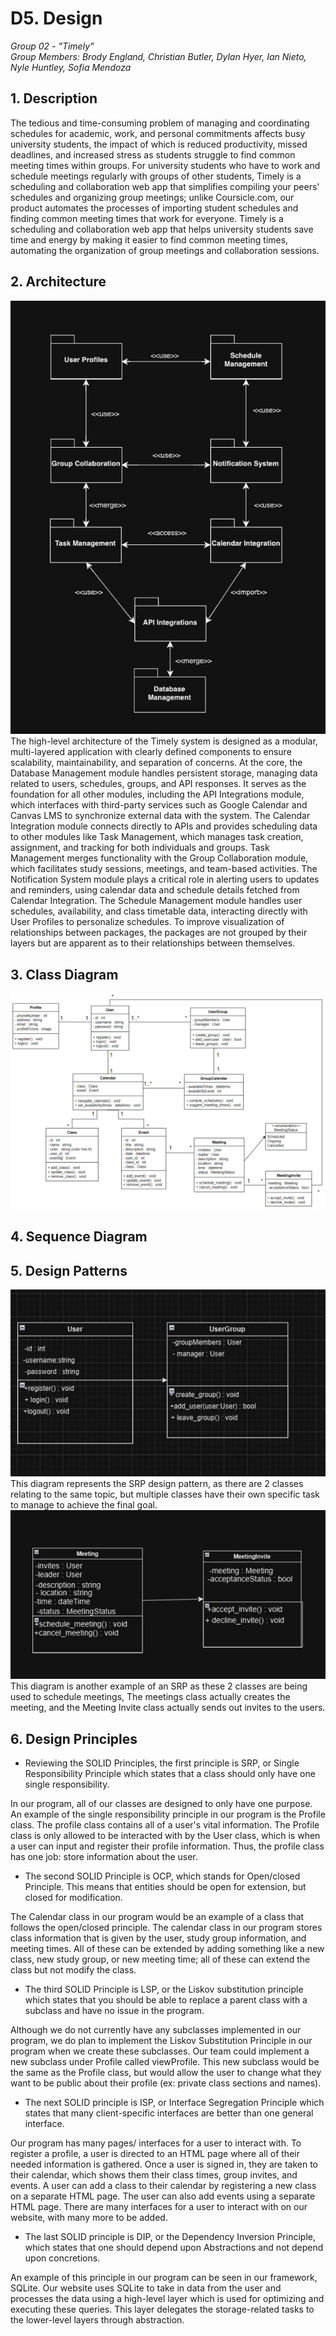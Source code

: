 # D5. Design

_Group 02 - "Timely"_\
_Group Members: Brody England, Christian Butler, Dylan Hyer, Ian Nieto, Nyle Huntley, Sofia Mendoza_

## 1. Description
The tedious and time-consuming problem of managing and coordinating schedules for academic, work, and personal commitments affects busy university students, the impact of which is reduced productivity, missed deadlines, and increased stress as students struggle to find common meeting times within groups. For university students who have to work and schedule meetings regularly with groups of other students, Timely is a scheduling and collaboration web app that simplifies compiling your peers' schedules and organizing group meetings; unlike Coursicle.com, our product automates the processes of importing student schedules and finding common meeting times that work for everyone. Timely is a scheduling and collaboration web app that helps university students save time and energy by making it easier to find common meeting times, automating the organization of group meetings and collaboration sessions.

## 2. Architecture
![Package Diagram](PackageDiagramTimely.png)
The high-level architecture of the Timely system is designed as a modular, multi-layered application with clearly defined components to ensure scalability, maintainability, and separation of concerns. At the core, the Database Management module handles persistent storage, managing data related to users, schedules, groups, and API responses. It serves as the foundation for all other modules, including the API Integrations module, which interfaces with third-party services such as Google Calendar and Canvas LMS to synchronize external data with the system. The Calendar Integration module connects directly to APIs and provides scheduling data to other modules like Task Management, which manages task creation, assignment, and tracking for both individuals and groups. Task Management merges functionality with the Group Collaboration module, which facilitates study sessions, meetings, and team-based activities. The Notification System module plays a critical role in alerting users to updates and reminders, using calendar data and schedule details fetched from Calendar Integration. The Schedule Management module handles user schedules, availability, and class timetable data, interacting directly with User Profiles to personalize schedules. To improve visualization of relationships between packages, the packages are not grouped by their layers but are apparent as to their relationships between themselves.


## 3. Class Diagram
![Class Diagram](class_diagram.png)

## 4. Sequence Diagram


## 5. Design Patterns
![SRP Diagram](SRP.png)
<br>
This diagram represents the SRP design pattern, as there are 2 classes relating to the same topic, but multiple classes have their own specific task to manage to achieve the final goal. 
<br>
![Other SRP Diagram](SRP_2.png)
<br>
This diagram is another example of an SRP as these 2 classes are being used to schedule meetings, The meetings class actually creates the meeting, and the Meeting Invite class actually sends out invites to the users. 

## 6. Design Principles
- Reviewing the SOLID Principles, the first principle is SRP, or Single Responsibility Principle which states that a class should only have one single responsibility.

In our program, all of our classes are designed to only have one purpose. An example of the single responsibility principle in our program is the Profile class. The profile class contains all of a user's vital information. The Profile class is only allowed to be interacted with by the User class, which is when a user can input and register their profile information. Thus, the profile class has one job: store information about the user.

- The second SOLID Principle is OCP, which stands for Open/closed Principle. This means that entities should be open for extension, but closed for modification.

The Calendar class in our program would be an example of a class that follows the open/closed principle. The calendar class in our program stores class information that is given by the user, study group information, and meeting times. All of these can be extended by adding something like a new class, new study group, or new meeting time; all of these can extend the class but not modify the class.

- The third SOLID Principle is LSP, or the Liskov substitution principle which states that you should be able to replace a parent class with a subclass and have no issue in the program.

Although we do not currently have any subclasses implemented in our program, we do plan to implement the Liskov Substitution Principle in our program when we create these subclasses. Our team could implement a new subclass under Profile called viewProfile. This new subclass would be the same as the Profile class, but would allow the user to change what they want to be public about their profile (ex: private class sections and names).

- The next SOLID principle is ISP, or Interface Segregation Principle which states that many client-specific interfaces are better than one general interface.

Our program has many pages/ interfaces for a user to interact with. To register a profile, a user is directed to an HTML page where all of their needed information is gathered. Once a user is signed in, they are taken to their calendar, which shows them their class times, group invites, and events. A user can add a class to their calendar by registering a new class on a separate HTML page. The user can also add events using a separate HTML page. There are many interfaces for a user to interact with on our website, with many more to be added.

- The last SOLID principle is DIP, or the Dependency Inversion Principle, which states that one 
should depend upon Abstractions and not depend upon concretions.

An example of this principle in our program can be seen in our framework, SQLite. Our website uses SQLite to take in data from the user and processes the data using a high-level layer which is used for optimizing and executing these queries. This layer delegates the storage-related tasks to the lower-level layers through abstraction. 

